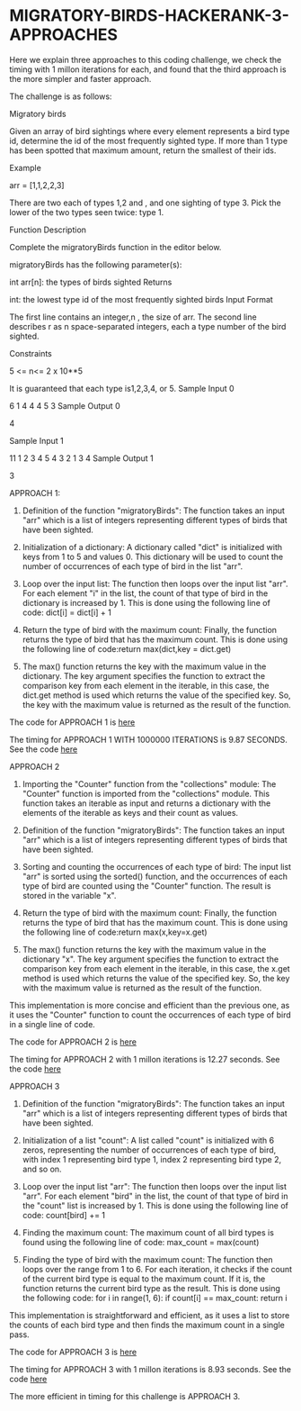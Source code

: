 # MIGRATORY-BIRDS-HACKERANK-3-APPROACHES

Here we explain three approaches to this coding challenge, we check the timing with 1 millon iterations for each, and found that the third approach is the more simpler and faster approach.

The challenge is as follows: 

Migratory birds

Given an array of bird sightings where every element represents a bird type id, determine the id of the most frequently sighted type. If more than 1 type has been spotted that maximum amount, return the smallest of their ids.

Example

arr = [1,1,2,2,3]

There are two each of types 1,2 and , and one sighting of type 3. Pick the lower of the two types seen twice: type 1.

Function Description

Complete the migratoryBirds function in the editor below.

migratoryBirds has the following parameter(s):

int arr[n]: the types of birds sighted
Returns

int: the lowest type id of the most frequently sighted birds
Input Format

The first line contains an integer,n , the size of arr.
The second line describes r   as n space-separated integers, each a type number of the bird sighted.

Constraints

5 <= n<= 2 x 10**5

It is guaranteed that each type is1,2,3,4, or 5.
Sample Input 0

6
1 4 4 4 5 3
Sample Output 0

4


Sample Input 1

11
1 2 3 4 5 4 3 2 1 3 4
Sample Output 1

3

APPROACH 1:

1.    Definition of the function "migratoryBirds": The function takes an input "arr" which is a list of integers representing different types of birds that have been sighted.

2. Initialization of a dictionary: A dictionary called "dict" is initialized with keys from 1 to 5 and values 0. This dictionary will be used to count the number of occurrences of each type of bird in the list "arr".

3. Loop over the input list: The function then loops over the input list "arr". For each element "i" in the list, the count of that type of bird in the dictionary is increased by 1. This is done using the following line of code: dict[i] = dict[i] + 1 

4. Return the type of bird with the maximum count: Finally, the function returns the type of bird that has the maximum count. This is done using the following line of code:return max(dict,key = dict.get)

5. The max() function returns the key with the maximum value in the dictionary. The key argument specifies the function to extract the comparison key from each element in the iterable, in this case, the dict.get method is used which returns the value of the specified key. So, the key with the maximum value is returned as the result of the function. 

The code for APPROACH 1 is [here](code1a)

The timing for APPROACH 1 WITH 1000000 ITERATIONS is  9.87 SECONDS.  See the code [here](code1b)

APPROACH 2

1. Importing the "Counter" function from the "collections" module: The "Counter" function is imported from the "collections" module. This function takes an iterable as input and returns a dictionary with the elements of the iterable as keys and their count as values.

2. Definition of the function "migratoryBirds": The function takes an input "arr" which is a list of integers representing different types of birds that have been sighted.

3. Sorting and counting the occurrences of each type of bird: The input list "arr" is sorted using the sorted() function, and the occurrences of each type of bird are counted using the "Counter" function. The result is stored in the variable "x".

4. Return the type of bird with the maximum count: Finally, the function returns the type of bird that has the maximum count. This is done using the following line of code:return max(x,key=x.get)

5. The max() function returns the key with the maximum value in the dictionary "x". The key argument specifies the function to extract the comparison key from each element in the iterable, in this case, the x.get method is used which returns the value of the specified key. So, the key with the maximum value is returned as the result of the function.

This implementation is more concise and efficient than the previous one, as it uses the "Counter" function to count the occurrences of each type of bird in a single line of code.

The code for APPROACH 2 is [here](code2a)

The timing for APPROACH 2  with 1 millon iterations is 12.27 seconds.  See the code [here](code2b)

APPROACH 3
1. Definition of the function "migratoryBirds": The function takes an input "arr" which is a list of integers representing different types of birds that have been sighted.

2. Initialization of a list "count": A list called "count" is initialized with 6 zeros, representing the number of occurrences of each type of bird, with index 1 representing bird type 1, index 2 representing bird type 2, and so on.

3. Loop over the input list "arr": The function then loops over the input list "arr". For each element "bird" in the list, the count of that type of bird in the "count" list is increased by 1. This is done using the following line of code:
count[bird] += 1

4. Finding the maximum count: The maximum count of all bird types is found using the following line of code:
    max_count = max(count)
    
5. Finding the type of bird with the maximum count: The function then loops over the range from 1 to 6. For each iteration, it checks if the count of the current bird type is equal to the maximum count. If it is, the function returns the current bird type as the result. This is done using the following code:
    for i in range(1, 6):
        if count[i] == max_count:
            return i
            
This implementation is straightforward and efficient, as it uses a list to store the counts of each bird type and then finds the maximum count in a single pass.

The code for APPROACH 3 is [here](code3a)

The timing for APPROACH 3  with 1 millon iterations is 8.93 seconds. See the code [here](code3b)

The more efficient in timing for this challenge is APPROACH 3.




